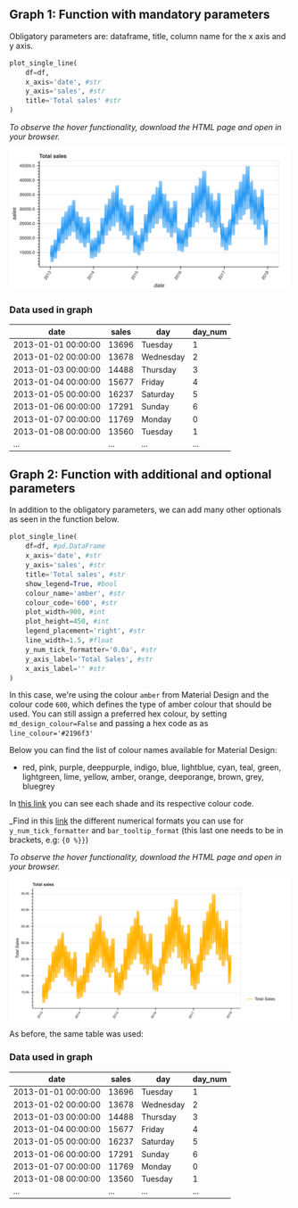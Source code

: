 ## Graph 1: Function with mandatory parameters

Obligatory parameters are: dataframe, title, column name for the x axis and y axis.

```python
plot_single_line(
    df=df,
    x_axis='date', #str
    y_axis='sales', #str
    title='Total sales' #str
)
```

_To observe the hover functionality, download the HTML page and open in your browser._

![dual_axis_multiple_bar_line_chart_basic text](../static/images/single_line_chart_basic.png)

### Data used in graph

| date                |   sales | day       |   day_num |
|---------------------|---------|-----------|-----------|
| 2013-01-01 00:00:00 |   13696 | Tuesday   |         1 |
| 2013-01-02 00:00:00 |   13678 | Wednesday |         2 |
| 2013-01-03 00:00:00 |   14488 | Thursday  |         3 |
| 2013-01-04 00:00:00 |   15677 | Friday    |         4 |
| 2013-01-05 00:00:00 |   16237 | Saturday  |         5 |
| 2013-01-06 00:00:00 |   17291 | Sunday    |         6 |
| 2013-01-07 00:00:00 |   11769 | Monday    |         0 |
| 2013-01-08 00:00:00 |   13560 | Tuesday   |         1 |
|...|...|...|...|



## Graph 2: Function with additional and optional parameters

In addition to the obligatory parameters, we can add many other optionals as seen in the function below.
```python
plot_single_line(
    df=df, #pd.DataFrame
    x_axis='date', #str
    y_axis='sales', #str
    title='Total sales', #str
    show_legend=True, #bool
    colour_name='amber', #str
    colour_code='600', #str
    plot_width=900, #int
    plot_height=450, #int
    legend_placement='right', #str
    line_width=1.5, #float
    y_num_tick_formatter='0.0a', #str
    y_axis_label='Total Sales', #str
    x_axis_label='' #str
)
```
In this case, we're using the colour `amber` from Material Design and the colour code `600`, which defines the type of 
amber colour that should be used. You can still assign a preferred hex colour, by setting `md_design_colour=False` and
passing a hex code as as `line_colour='#2196f3'`

Below you can find the list of colour names available for Material Design:
- red, pink, purple, deeppurple, indigo, blue, lightblue, cyan, teal, green, lightgreen, lime, yellow, amber, orange, 
deeporange, brown, grey, bluegrey


In [this link](https://material-ui.com/customization/color/#color-palette) you can see each shade and its respective 
colour code. 

_Find in this [link](https://bokeh.pydata.org/en/latest/docs/reference/models/formatters.html#bokeh.models.formatters.NumeralTickFormatter) 
the different numerical formats you can use for `y_num_tick_formatter` and `bar_tooltip_format` 
(this last one needs to be in brackets, e.g: `{0 %}}`)

_To observe the hover functionality, download the HTML page and open in your browser._

![dual_axis_multiple_bar_line_chart_extended](../static/images/single_line_chart_extended.png)

As before, the same table was used:

### Data used in graph

| date                |   sales | day       |   day_num |
|---------------------|---------|-----------|-----------|
| 2013-01-01 00:00:00 |   13696 | Tuesday   |         1 |
| 2013-01-02 00:00:00 |   13678 | Wednesday |         2 |
| 2013-01-03 00:00:00 |   14488 | Thursday  |         3 |
| 2013-01-04 00:00:00 |   15677 | Friday    |         4 |
| 2013-01-05 00:00:00 |   16237 | Saturday  |         5 |
| 2013-01-06 00:00:00 |   17291 | Sunday    |         6 |
| 2013-01-07 00:00:00 |   11769 | Monday    |         0 |
| 2013-01-08 00:00:00 |   13560 | Tuesday   |         1 |
|...|...|...|...|


